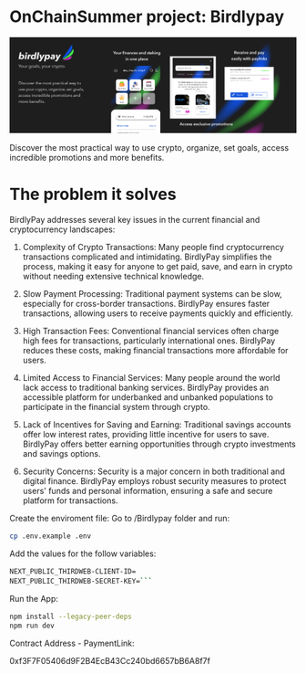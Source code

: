 # OnChainSummer project: Birdlypay
![Birdly Pay Banner](./BIRDLY_PAY_BANNER.jpg)

Discover the most practical way to use crypto, organize, set goals, access incredible promotions and more benefits.

# The problem it solves

BirdlyPay addresses several key issues in the current financial and cryptocurrency landscapes:
1. Complexity of Crypto Transactions:
Many people find cryptocurrency transactions complicated and intimidating. BirdlyPay simplifies the process, making it easy for anyone to get paid, save, and earn in crypto without needing extensive technical knowledge.

2. Slow Payment Processing:
Traditional payment systems can be slow, especially for cross-border transactions. BirdlyPay ensures faster transactions, allowing users to receive payments quickly and efficiently.

3. High Transaction Fees:
Conventional financial services often charge high fees for transactions, particularly international ones. BirdlyPay reduces these costs, making financial transactions more affordable for users.

4. Limited Access to Financial Services:
Many people around the world lack access to traditional banking services. BirdlyPay provides an accessible platform for underbanked and unbanked populations to participate in the financial system through crypto.

5. Lack of Incentives for Saving and Earning:
Traditional savings accounts offer low interest rates, providing little incentive for users to save. BirdlyPay offers better earning opportunities through crypto investments and savings options.

7. Security Concerns:
Security is a major concern in both traditional and digital finance. BirdlyPay employs robust security measures to protect users' funds and personal information, ensuring a safe and secure platform for transactions.


Create the enviroment file:
Go to /Birdlypay folder and run:

```bash
cp .env.example .env
```


Add the values for the follow variables:
```bash
NEXT_PUBLIC_THIRDWEB-CLIENT-ID=
NEXT_PUBLIC_THIRDWEB-SECRET-KEY=```
```


Run the App:

```bash
npm install --legacy-peer-deps
npm run dev
```


Contract Address - PaymentLink:

0xf3F7F05406d9F2B4EcB43Cc240bd6657bB6A8f7f


